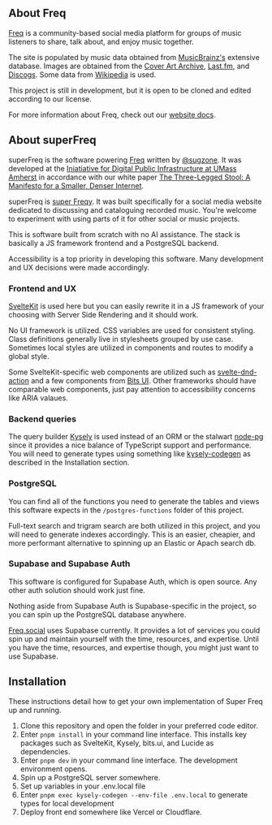 ## About Freq

[Freq](https://freq.social) is a community-based social media platform for groups of music listeners to share, talk about, and enjoy music together.

The site is populated by music data obtained from [MusicBrainz's](https://musicbrainz.org/) extensive database. Images are obtained from the [Cover Art Archive](https://coverartarchive.org), [Last.fm](https://www.last.fm), and [Discogs](https://www.discogs.com). Some data from [Wikipedia](https://wikipedia.org) is used.

This project is still in development, but it is open to be cloned and edited according to our license.

For more information about Freq, check out our [website docs](https://freq.socia/about).

## About superFreq

superFreq is the software powering [Freq](https://freq.social) written by [@sugzone](https://github.com/sugzone). It was developed at the [Iniatiative for Digital Public Infrastructure at UMass Amherst](https://publicinfrastructure.org) in accordance with our white paper [The Three-Legged Stool: A Manifesto for a Smaller, Denser Internet](https://publicinfrastructure.org/2023/03/29/the-three-legged-stool/).

superFreq is [super Freqy](https://www.youtube.com/watch?v=QYHxGBH6o4M). It was built specifically for a social media website dedicated to discussing and cataloguing recorded music. You're welcome to experiment with using parts of it for other social or music projects.

This is software built from scratch with no AI assistance. The stack is basically a JS framework frontend and a PostgreSQL backend.

Accessibility is a top priority in developing this software. Many development and UX decisions were made accordingly.

### Frontend and UX

[SvelteKit](kit.svelte.dev) is used here but you can easily rewrite it in a JS framework of your choosing with Server Side Rendering and it should work.

No UI framework is utilized. CSS variables are used for consistent styling. Class definitions generally live in stylesheets grouped by use case. Sometimes local styles are utilized in components and routes to modify a global style.

Some SvelteKit-specific web components are utilized such as [svelte-dnd-action](https://github.com/isaacHagoel/svelte-dnd-action) and a few components from [Bits UI](https://bits-ui.com). Other frameworks should have comparable web components, just pay attention to accessibility concerns like ARIA valaues.

### Backend queries

The query builder [Kysely](https://kysely.dev) is used instead of an ORM or the stalwart [node-pg](https://node-postgres.com) since it provides a nice balance of TypeScript support and performance. You will need to generate types using something like [kysely-codegen](https://github.com/RobinBlomberg/kysely-codegen) as described in the Installation section.

### PostgreSQL

You can find all of the functions you need to generate the tables and views this software expects in the `/postgres-functions` folder of this project.

Full-text search and trigram search are both utilized in this project, and you will need to generate indexes accordingly. This is an easier, cheapier, and more performant alternative to spinning up an Elastic or Apach search db.

### Supabase and Supabase Auth

This software is configured for Supabase Auth, which is open source. Any other auth solution should work just fine.

Nothing aside from Supabase Auth is Supabase-specific in the project, so you can spin up the PostgreSQL database anywhere.

[Freq.social](https://freq.social) uses Supabase currently. It provides a lot of services you could spin up and maintain yourself with the time, resources, and expertise. Until you have the time, resources, and expertise though, you might just want to use Supabase.

## Installation

These instructions detail how to get your own implementation of Super Freq up and running.

1. Clone this repository and open the folder in your preferred code editor.
2. Enter `pnpm install` in your command line interface. This installs key packages such as SvelteKit, Kysely, bits.ui, and Lucide as dependencies.
3. Enter `pnpm dev` in your command line interface. The development environment opens.
4. Spin up a PostgreSQL server somewhere.
5. Set up variables in your .env.local file
6. Enter `pnpm exec kysely-codegen --env-file .env.local` to generate types for local development
7. Deploy front end somewhere like Vercel or Cloudflare.

